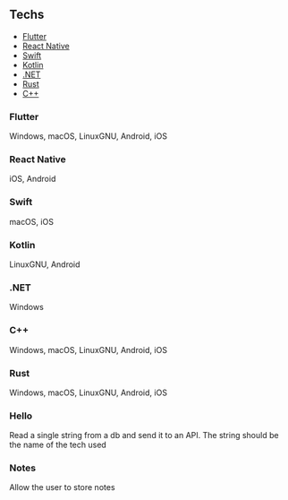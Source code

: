 ## Techs
- [Flutter](#flutter)
- [React Native](#react-native)
- [Swift](#swift)
- [Kotlin](#swift)
- [.NET](#net)
- [Rust](#rust)
- [C++](#c)

### Flutter
Windows, macOS, LinuxGNU, Android, iOS

### React Native
iOS, Android

### Swift
macOS, iOS

### Kotlin
LinuxGNU, Android

### .NET
Windows

### C++
Windows, macOS, LinuxGNU, Android, iOS

### Rust
Windows, macOS, LinuxGNU, Android, iOS

### Hello
Read a single string from a db and send it to an API. The string should be the name of the tech used

### Notes
Allow the user to store notes